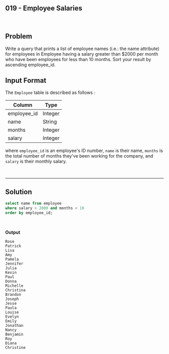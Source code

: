 ## 019 - Employee Salaries
<br>

## Problem
Write a query that prints a list of employee names (i.e.: the name attribute) for employees in Employee having a salary greater than $2000 per month who have been employees for less than 10 months. Sort your result by ascending employee_id.

## Input Format

The `Employee` table is described as follows :


|  Column | Type |
|---|---|
| employee_id  | Integer |
| name | String   |
| months  | Integer  |
| salary  | Integer  |

where `employee_id` is an employee's ID number, `name` is their name, `months` is the total number of months they've been working for the company, and `salary` is their monthly salary.


<br>

---

## Solution


```SQL
select name from employee
where salary > 2000 and months < 10
order by employee_id;

```

<br>

**Output**

```
Rose 
Patrick 
Lisa 
Amy 
Pamela 
Jennifer 
Julia 
Kevin 
Paul 
Donna 
Michelle 
Christina 
Brandon 
Joseph 
Jesse 
Paula 
Louise 
Evelyn 
Emily 
Jonathan 
Nancy 
Benjamin 
Roy 
Diana 
Christine 
```
